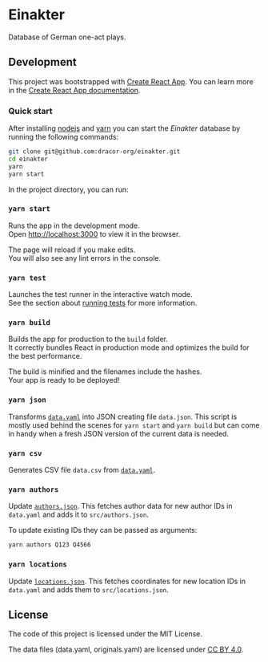 # Einakter

Database of German one-act plays.

## Development

This project was bootstrapped with [Create React App](https://github.com/facebook/create-react-app). You can learn more in the
[Create React App documentation](https://facebook.github.io/create-react-app/docs/getting-started).

### Quick start

After installing [nodejs](https://nodejs.org/en/download/package-manager/) and
[yarn](https://classic.yarnpkg.com/en/docs/install) you can start the *Einakter*
database by running the following commands:

```bash
git clone git@github.com:dracor-org/einakter.git
cd einakter
yarn
yarn start
```

In the project directory, you can run:

### `yarn start`

Runs the app in the development mode.<br />
Open [http://localhost:3000](http://localhost:3000) to view it in the browser.

The page will reload if you make edits.<br />
You will also see any lint errors in the console.

### `yarn test`

Launches the test runner in the interactive watch mode.<br />
See the section about [running tests](https://facebook.github.io/create-react-app/docs/running-tests) for more information.

### `yarn build`

Builds the app for production to the `build` folder.<br />
It correctly bundles React in production mode and optimizes the build for the best performance.

The build is minified and the filenames include the hashes.<br />
Your app is ready to be deployed!

### `yarn json`

Transforms [`data.yaml`](data.yaml) into JSON creating file `data.json`. This
script is mostly used behind the scenes for `yarn start` and `yarn build` but
can come in handy when a fresh JSON version of the current data is needed.

### `yarn csv`

Generates CSV file `data.csv` from [`data.yaml`](data.yaml).

### `yarn authors`

Update [`authors.json`](src/authors.json). This fetches author data for new
author IDs in `data.yaml` and adds it to `src/authors.json`.

To update existing IDs they can be passed as arguments:

```bash
yarn authors Q123 Q4566
```

### `yarn locations`

Update [`locations.json`](src/locations.json). This fetches coordinates for
new location IDs in `data.yaml` and adds them to `src/locations.json`.

## License

The code of this project is licensed under the MIT License.

The data files (data.yaml, originals.yaml) are licensed under
[CC BY 4.0](https://creativecommons.org/licenses/by/4.0/).
